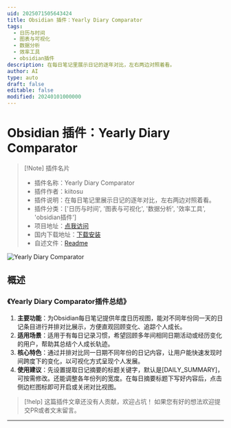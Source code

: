 ```yaml
---
uid: 2025071505643424
title: Obsidian 插件：Yearly Diary Comparator
tags:
  - 日历与时间
  - 图表与可视化
  - 数据分析
  - 效率工具
  - obsidian插件
description: 在每日笔记里展示日记的逐年对比，左右两边对照着看。
author: AI
type: auto
draft: false
editable: false
modified: 20240101000000
---
```


# Obsidian 插件：Yearly Diary Comparator

> [!Note] 插件名片
> - 插件名称：Yearly Diary Comparator
> - 插件作者：kiitosu
> - 插件说明：在每日笔记里展示日记的逐年对比，左右两边对照着看。
> - 插件分类：['日历与时间', '图表与可视化', '数据分析', '效率工具', 'obsidian插件']
> - 项目地址：[点我访问](https://github.com/kiitosu/yearly-diary-comparator)
> - 国内下载地址：[下载安装](https://pkmer.cn/products/plugin/pluginMarket/?yearly-diary-comparator)
> - 自述文件：[Readme](https://ghproxy.net/https://raw.githubusercontent.com/kiitosu/yearly-diary-comparator/master/README.md)

![Yearly Diary Comparator](https://cdn.pkmer.cn/covers/yearly-diary-comparator_internal_0.png!pkmer)

## 概述

### 《Yearly Diary Comparator插件总结》
1. **主要功能**：为Obsidian每日笔记提供年度日历视图，能对不同年份同一天的日记条目进行并排对比展示，方便直观回顾变化、追踪个人成长。
2. **适用场景**：适用于有每日记录习惯，希望回顾多年间相同日期活动或经历变化的用户，帮助其总结个人成长轨迹。
3. **核心特色**：通过并排对比同一日期不同年份的日记内容，让用户能快速发现时间跨度下的变化，以可视化方式呈现个人发展。
4. **使用建议**：先设置提取日记摘要的标题关键字，默认是[DAILY_SUMMARY]，可按需修改。还能调整各年份列的宽度。在每日摘要标题下写好内容后，点击侧边栏图标即可开启或关闭对比视图。


> [!help] 
> 这篇插件文章还没有人贡献，欢迎占坑！
> 如果您有好的想法欢迎提交PR或者文末留言。
> 

---


